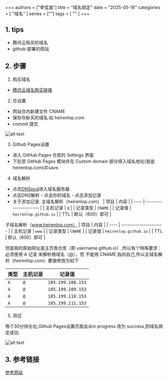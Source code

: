 +++
authors = ["李佳潞"]
title = "域名绑定"
date = "2025-05-16"
categories = [
    "域名"
]
series = [""]
tags = [
    ""
]
+++

## 1. tips

- 腾讯云购买的域名
- github 部署的网站

## 2. 步骤

1. 购买域名

- [腾讯云域名购买链接](https://dnspod.cloud.tencent.com/)

2. 仓设置

- 网站仓内新建文件 CNAME
- 保存你新买的域名:如 heirenlop.com
- commit 提交

![alt text](/images/other/域名绑定.png)

3. Github Pages设置

- 进入 GitHub Pages 仓库的 Settings 界面
- 下拉至 GitHub Pages 模块并在 Custom domain 部分填入域名地址(我是heirenlop.com)并save.


4. 域名解析

- 点击[DNSpod](https://console.dnspod.cn/)进入域名服务器
- 点击DNS解析 - 点击你的域名 - 点击添加记录
- 关于添加记录:
主域名解析（heirenlop.com）
| 项目   | 内容                    |
| ---- | --------------------- |
| 主机记录 | `@`                   |
| 记录类型 | `CNAME`               |
| 记录值  | `heirenlop.github.io` |
| TTL  | 默认（600）即可             |

子域名解析（www.heirenlop.com）
| 项目   | 内容                    |
| ---- | --------------------- |
| 主机记录 | `www`                 |
| 记录类型 | `CNAME`               |
| 记录值  | `heirenlop.github.io` |
| TTL  | 默认（600）即可             |

但是我的原始网址是主页类仓库（即 username.github.io）,所以有个特殊要求：
必须使用 A 记录 来解析根域名（@），而 不能用 CNAME 指向自己,所以主域名解析（heirenlop.com）要做修改为如下

| 类型  | 主机记录 | 记录值               |
| --- | ---- | ----------------- |
| `A` | `@`  | `185.199.108.153` |
| `A` | `@`  | `185.199.109.153` |
| `A` | `@`  | `185.199.110.153` |
| `A` | `@`  | `185.199.111.153` |

5. 测试

等个30分钟左右,Github Pages设置页面会从in progress 改为 success,则域名绑定成功.

![alt text](/images/other/域名绑定2.png)


## 3. 参考链接

[参考网站](https://blog.csdn.net/weixin_45961774/article/details/108402406)
